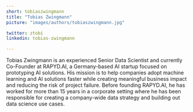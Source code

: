 ```yaml
---
short: tobiaszwingmann
title: "Tobias Zwingmann"
picture: "images/authors/tobiaszwingmann.jpg"

twitter: ztobi
linkedin: tobias-zwingmann

---
```


Tobias Zwingmann is an experienced Senior Data Scientist and currently Co-Founder at RAPYD.AI, a Germany-based AI startup focused on prototyping AI solutions. His mission is to help companies adopt machine learning and AI solutions faster while creating meaningful business impact and reducing the risk of project failure. Before founding RAPYD.AI, he has worked for more than 15 years in a corporate setting where he has been responsible for creating a company-wide data strategy and building out data science use cases.